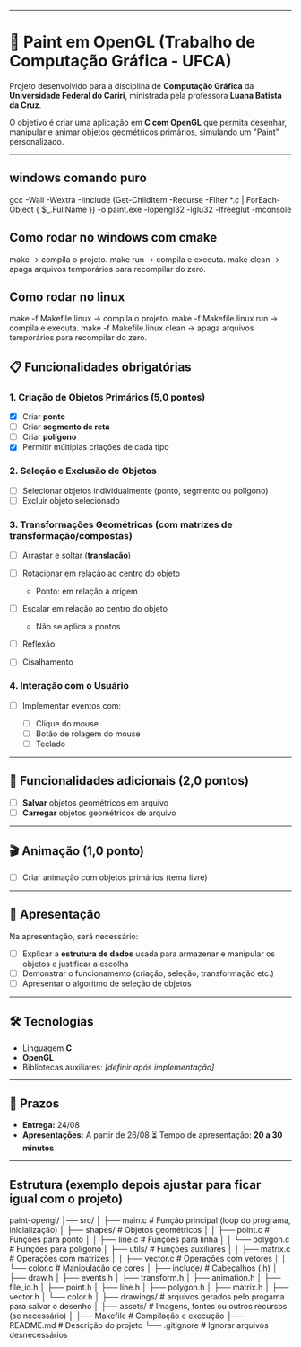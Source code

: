 
---
# 🎨 Paint em OpenGL (Trabalho de Computação Gráfica - UFCA)

Projeto desenvolvido para a disciplina de **Computação Gráfica** da **Universidade Federal do Cariri**, ministrada pela professora **Luana Batista da Cruz**.

O objetivo é criar uma aplicação em **C com OpenGL** que permita desenhar, manipular e animar objetos geométricos primários, simulando um "Paint" personalizado.

---
## windows comando puro
 gcc -Wall -Wextra -Iinclude (Get-ChildItem -Recurse -Filter *.c | ForEach-Object { $_.FullName }) -o paint.exe -lopengl32 -lglu32 -lfreeglut -mconsole
## Como rodar   no windows  com cmake
make → compila o projeto.
make run → compila e executa.
make clean → apaga arquivos temporários para recompilar do zero.
## Como rodar no linux
make -f Makefile.linux → compila o projeto.
make -f Makefile.linux run → compila e executa.
make -f Makefile.linux clean → apaga arquivos temporários para recompilar do zero.


## 📋 Funcionalidades obrigatórias

### 1. Criação de Objetos Primários (5,0 pontos)

* [X] Criar **ponto**
* [ ] Criar **segmento de reta**
* [ ] Criar **polígono**
* [X] Permitir múltiplas criações de cada tipo

### 2. Seleção e Exclusão de Objetos

* [ ] Selecionar objetos individualmente (ponto, segmento ou polígono)
* [ ] Excluir objeto selecionado

### 3. Transformações Geométricas (com matrizes de transformação/compostas)

* [ ] Arrastar e soltar (**translação**)
* [ ] Rotacionar em relação ao centro do objeto

  * Ponto: em relação à origem
* [ ] Escalar em relação ao centro do objeto

  * Não se aplica a pontos
* [ ] Reflexão
* [ ] Cisalhamento

### 4. Interação com o Usuário

* [ ] Implementar eventos com:

  * [ ] Clique do mouse
  * [ ] Botão de rolagem do mouse
  * [ ] Teclado

---

## 📂 Funcionalidades adicionais (2,0 pontos)

* [ ] **Salvar** objetos geométricos em arquivo
* [ ] **Carregar** objetos geométricos de arquivo

---

## 🎬 Animação (1,0 ponto)

* [ ] Criar animação com objetos primários (tema livre)

---

## 📑 Apresentação

Na apresentação, será necessário:

* [ ] Explicar a **estrutura de dados** usada para armazenar e manipular os objetos e justificar a escolha
* [ ] Demonstrar o funcionamento (criação, seleção, transformação etc.)
* [ ] Apresentar o algoritmo de seleção de objetos

---

## 🛠 Tecnologias

* Linguagem **C**
* **OpenGL**
* Bibliotecas auxiliares: *\[definir após implementação]*

---

## 📅 Prazos

* **Entrega:** 24/08
* **Apresentações:** A partir de 26/08
  ⏳ Tempo de apresentação: **20 a 30 minutos**
---
## Estrutura (exemplo depois ajustar para ficar igual com o projeto)
paint-opengl/
│── src/
│   ├── main.c                 # Função principal (loop do programa, inicialização)
│   ├── shapes/                # Objetos geométricos
│   │   ├── point.c             # Funções para ponto
│   │   ├── line.c              # Funções para linha
│   │   └── polygon.c           # Funções para polígono
│   ├── utils/                 # Funções auxiliares
│   │   ├── matrix.c            # Operações com matrizes
│   │   ├── vector.c            # Operações com vetores
│   │   └── color.c             # Manipulação de cores
│
├── include/                   # Cabeçalhos (.h)
│   ├── draw.h
│   ├── events.h
│   ├── transform.h
│   ├── animation.h
│   ├── file_io.h
│   ├── point.h
│   ├── line.h
│   ├── polygon.h
│   ├── matrix.h
│   ├── vector.h
│   └── color.h
│
├── drawings/  # arquivos gerados pelo progama para salvar o desenho
│
├── assets/                    # Imagens, fontes ou outros recursos (se necessário)
│
├── Makefile                   # Compilação e execução
├── README.md                  # Descrição do projeto
└── .gitignore                 # Ignorar arquivos desnecessários
